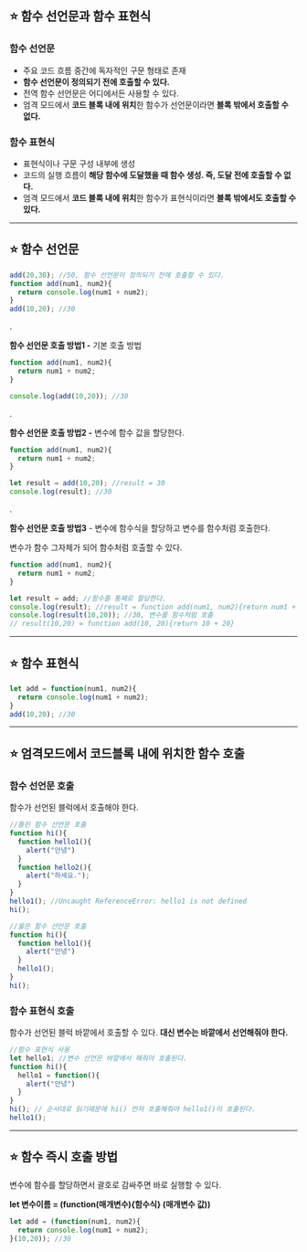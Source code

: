## **⭐** 함수 선언문과 함수 표현식

### 함수 선언문

- 주요 코드 흐름 중간에 독자적인 구문 형태로 존재
- **함수 선언문이 정의되기 전에 호출할 수 있다.**
- 전역 함수 선언문은 어디에서든 사용할 수 있다.
- 엄격 모드에서 **코드 블록 내에 위치**한 함수가 선언문이라면 **블록 밖에서 호출할 수 없다.**

### 함수 표현식

- 표현식이나 구문 구성 내부에 생성
- 코드의 실행 흐름이 **해당 함수에 도달했을 때 함수 생성. 즉, 도달 전에 호출할 수 없다.**
- 엄격 모드에서 **코드 블록 내에 위치**한 함수가 표현식이라면 **블록 밖에서도 호출할 수 있다.**

---

## **⭐ 함수 선언문**

```jsx
add(20,30); //50, 함수 선언문이 정의되기 전에 호출할 수 있다.
function add(num1, num2){
  return console.log(num1 + num2);
}
add(10,20); //30
```

.

**함수 선언문 호출 방법1 -** 기본 호출 방법

```jsx
function add(num1, num2){
  return num1 + num2;
}

console.log(add(10,20)); //30
```

.

**함수 선언문 호출 방법2 -** 변수에 함수 값을 할당한다.

```jsx
function add(num1, num2){
  return num1 + num2;
}

let result = add(10,20); //result = 30
console.log(result); //30
```

.

**함수 선언문 호출 방법3** - 변수에 함수식을 할당하고 변수를 함수처럼 호출한다.

변수가 함수 그자체가 되어 함수처럼 호출할 수 있다.

```jsx
function add(num1, num2){
  return num1 + num2;
}

let result = add; //함수를 통째로 할당한다.
console.log(result); //result = function add(num1, num2){return num1 + num2}
console.log(result(10,20)); //30, 변수를 함수처럼 호출
// result(10,20) = function add(10, 20){return 10 + 20}
```

---

## **⭐ 함수 표현식**

```jsx
let add = function(num1, num2){
  return console.log(num1 + num2);
}
add(10,20); //30
```

---

## **⭐ 엄격모드에서 코드블록 내에 위치한 함수 호출**

### 함수 선언문 호출

함수가 선언된 블럭에서 호출해야 한다.

```jsx
//틀린 함수 선언문 호출
function hi(){
  function hello1(){
    alert("안녕")
  }
  function hello2(){
    alert("하세요.");
  }
}
hello1(); //Uncaught ReferenceError: hello1 is not defined
hi();
```

```jsx
//옳은 함수 선언문 호출
function hi(){
  function hello1(){
    alert("안녕")
  }
  hello1();
}
hi();
```

### 함수 표현식 호출

함수가 선언된 블럭 바깥에서 호출할 수 있다. **대신 변수는 바깥에서 선언해줘야 한다.**

```jsx
//함수 표현식 사용
let hello1; //변수 선언은 바깥에서 해줘야 호출된다.
function hi(){
  hello1 = function(){
    alert("안녕")
  }
}
hi(); // 순서대로 읽기때문에 hi() 먼저 호출해줘야 hello1()이 호출된다.
hello1();
```

---

## **⭐ 함수 즉시 호출 방법**

변수에 함수를 할당하면서 괄호로 감싸주면 바로 실행할 수 있다. 

**let 변수이름 = (function(매개변수){함수식} (매개변수 값))**

```jsx
let add = (function(num1, num2){
  return console.log(num1 + num2);
}(10,20)); //30 
```
